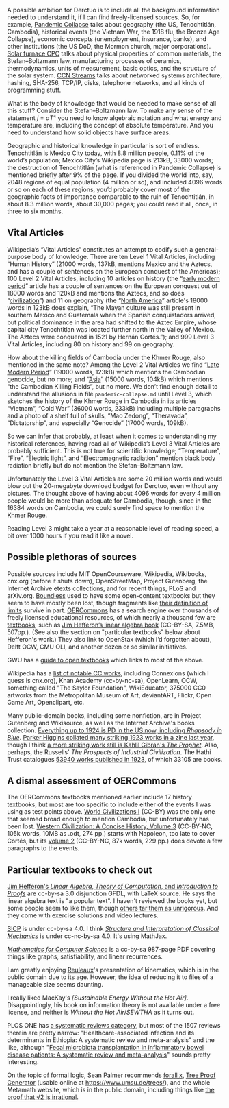 A possible ambition for Derctuo is to include all the background
information needed to understand it, if I can find freely-licensed
sources.  So, for example, [Pandemic Collapse](pandemic-collapse.md) talks about
geography (the US, Tenochtitlán, Cambodia), historical events (the
Vietnam War, the 1918 flu, the Bronze Age Collapse), economic concepts
(unemployment, insurance, banks), and other institutions (the US DoD,
the Mormon church, major corporations).  [Solar furnace CPC](solar-furnace-cpc.md)
talks about physical properties of common materials, the
Stefan–Boltzmann law, manufacturing processes of ceramics,
thermodynamics, units of measurement, basic optics, and the structure
of the solar system.  [CCN Streams](ccn-streams.md) talks about networked
systems architecture, hashing, SHA-256, TCP/IP, disks, telephone
networks, and all kinds of programming stuff.

What is the body of knowledge that would be needed to make sense of
all this stuff?  Consider the Stefan–Boltzmann law.  To make any sense
of the statement *j* = *σT*⁴ you need to know algebraic notation and
what energy and temperature are, including the concept of absolute
temperature.  And you need to understand how solid objects have
surface areas.

Geographic and historical knowledge in particular is sort of endless.
Tenochtitlán is Mexico City today, with 8.8 million people, 0.11% of
the world’s population; Mexico City’s Wikipedia page is 213kB, 33000
words; the destruction of Tenochtitlán (what is referenced in
Pandemic Collapse) is mentioned briefly after 9% of the page.  If
you divided the world into, say, 2048 regions of equal population (4
million or so), and included 4096 words or so on each of these
regions, you’d probably cover most of the geographic facts of
importance comparable to the ruin of Tenochtitlán, in about 8.3
million words, about 30,000 pages; you could read it all, once, in
three to six months.

Vital Articles
--------------

Wikipedia’s “Vital Articles” constitutes an attempt to codify such a
general-purpose body of knowledge.  There are ten Level 1 Vital
Articles, including “Human History” (21000 words, 137kB, mentions
Mexico and the Aztecs, and has a couple of sentences on the European
conquest of the Americas); 100 Level 2 Vital Articles, including 10
articles on history (the “[early modern period][0]” article has a
couple of sentences on the European conquest out of 18000 words and
120kB and mentions the Aztecs, and so does “[civilization][1]”) and 11
on geography (the “[North America][2]” article's 18000 words in 123kB
does explain, “The Mayan culture was still present in southern Mexico
and Guatemala when the Spanish conquistadors arrived, but political
dominance in the area had shifted to the Aztec Empire, whose capital
city Tenochtitlan was located further north in the Valley of
Mexico. The Aztecs were conquered in 1521 by Hernán Cortés.”); and 999
Level 3 Vital Articles, including 80 on history and 99 on geography.

[0]: https://en.wikipedia.org/wiki/Early_modern_period
[1]: https://en.wikipedia.org/wiki/Civilization
[2]: https://en.wikipedia.org/wiki/North_America

How about the killing fields of Cambodia under the Khmer Rouge, also
mentioned in the same note?  Among the Level 2 Vital Articles we find
“[Late Modern Period][3]” (19000 words, 123kB) which mentions the
Cambodian genocide, but no more; and “[Asia][4]” (15000 words, 104kB)
which mentions “the Cambodian Killing Fields”, but no more.  We don’t
find enough detail to understand the allusions in file
`pandemic-collapse.md` until Level 3, which sketches the history of
the Khmer Rouge in Cambodia in its articles “Vietnam”, “Cold War”
(36000 words, 233kB) including multiple paragraphs and a photo of a
shelf full of skulls, “Mao Zedong”, “Theravada”, “Dictatorship”, and
especially “Genocide” (17000 words, 109kB).

[3]: https://en.wikipedia.org/wiki/Late_Modern_Period

So we can infer that probably, at least when it comes to understanding
my historical references, having read all of Wikipedia’s Level 3 Vital
Articles are probably sufficient.  This is not true for scientific
knowledge; “Temperature”, “Fire”, “Electric light”, and
“Electromagnetic radiation” mention black body radiation briefly but
do not mention the Stefan–Boltzmann law.

Unfortunately the Level 3 Vital Articles are some 20 million words and
would blow out the 20-megabyte download budget for Derctuo, even
without any pictures.  The thought above of having about 4096 words
for every 4 million people would be more than adequate for Cambodia,
though, since in the 16384 words on Cambodia, we could surely find
space to mention the Khmer Rouge.

Reading Level 3 might take a year at a reasonable level of reading
speed, a bit over 1000 hours if you read it like a novel.

Possible plethoras of sources
-----------------------------

Possible sources include MIT OpenCourseware, Wikipedia, Wikibooks,
cnx.org (before it shuts down), OpenStreetMap, Project Gutenberg, the
Internet Archive etexts collections, and for recent things, PLoS and
arXiv.org.  [Boundless] used to have some open-content textbooks but
they seem to have mostly been lost, though fragments like [their
definition of limits][8] survive in part.  [OERCommons] has a search
engine over thousands of freely licensed educational resources, of
which nearly a thousand few are [textbooks][5], such as [Jim
Hefferon’s linear algebra book][4] (CC-BY-SA, 7.5MB, 507pp.).
(See also the section on "particular textbooks" below about Hefferon's work.)
They
also link to OpenStax (which I’d forgotten about), Delft OCW, CMU OLI,
and another dozen or so similar initiatives.

[Boundless]: http://web.archive.org/web/20150711143053/www.boundless.com/textbooks/
[OERCommons]: https://www.oercommons.org/
[4]: https://www.oercommons.org/courses/linear-algebra-4
[5]: https://www.oercommons.org/hubs/open-textbooks
[8]: http://web.archive.org/web/20150604201220/https://www.boundless.com/calculus/textbooks/boundless-calculus-textbook/building-blocks-of-calculus-1/limits-8/infinite-limits-41-2926/

GWU has a [guide to open textbooks][16] which links to most of the above.

[16]: https://libguides.gwu.edu/opentextbooks/findingopentextbooks

Wikipedia has a [list of notable CC works][17], including Connexions
(which I guess is cnx.org), Khan Academy (cc-by-nc-sa), OpenLearn,
OCW, something called "The Saylor Foundation", WikiEducator, 375000
CC0 artworks from the Metropolitan Museum of Art, deviantART, Flickr,
Open Game Art, Openclipart, etc.

[17]: https://en.wikipedia.org/wiki/List_of_major_Creative_Commons_licensed_works

Many public-domain books, including some nonfiction, are in Project
Gutenberg and Wikisource, as well as the Internet Archive's books
collection.  [Everything up to 1924 is PD in the US now, including
_Rhapsody in Blue_][18].  [Parker Higgins collated many striking 1923
works in a zine last year][19], though I think [a more striking work
still is Kahlil Gibran's _The Prophet_][20].  Also, perhaps, the
Russells' _The Prospects of Industrial Civilization_.  The Hathi Trust
catalogues [53940 works published in 1923][21], of which 33105 are
books.

[18]: https://web.law.duke.edu/cspd/publicdomainday/2020/
[19]: https://1923.press/
[20]: https://web.law.duke.edu/cspd/publicdomainday/2019/
[21]: https://babel.hathitrust.org/cgi/ls?a=srchls;c=149827760;q1=*

A dismal assessment of OERCommons
---------------------------------

The OERCommons textbooks mentioned earlier include 17 history
textbooks, but most are too specific to include either of the events I
was using as test points above.  [World Civilizations I][5] (CC-BY)
was the only one that seemed broad enough to mention Cambodia, but
unfortunately has been lost.  [Western Civilization: A Concise
History, Volume 3][6] (CC-BY-NC, 105k words, 10MB as .odt, 274 pp.)
starts with Napoleon, too late to cover Cortés, but its [volume 2][7]
(CC-BY-NC, 87k words, 229 pp.) does devote a few paragraphs to the
events.

[5]: https://www.oercommons.org/courses/world-civilizations-i-open-course/view
[6]: https://www.oercommons.org/courses/western-civilization-a-concise-history-volume-3?__hub_id=19
[7]: https://www.oercommons.org/courses/western-civilization-a-concise-history-volume-2/view

Particular textbooks to check out
---------------------------------

[Jim Hefferon's _Linear Algebra_, _Theory of Computation_, and
_Introduction to Proofs_][8] are cc-by-sa 3.0 disjunction GFDL, with
LaTeX source.  He says the linear algebra text is "a popular text".  I
haven't reviewed the books yet, but some people seem to like them,
though [others tar them as unrigorous][12].  And they come with
exercise solutions and video lectures.

[8]: https://hefferon.net/source.html
[12]: https://news.ycombinator.com/item?id=24905486

[SICP][9] is under cc-by-sa 4.0.  I think [_Structure and
Interpretation of Classical Mechanics_][10] is under cc-nc-by-sa 4.0.
It's using MathJax.

[9]: https://mitpress.mit.edu/sites/default/files/sicp/full-text/book/book-Z-H-2.html
[10]: https://tgvaughan.github.io/sicm/toc.html

[_Mathematics for Computer Science_][11] is a cc-by-sa 987-page PDF
covering things like graphs, satisfiability, and linear recurrences.

[11]: https://courses.csail.mit.edu/6.042/spring17/mcs.pdf

I am greatly enjoying [Reuleaux]'s presentation of kinematics, which
is in the public domain due to its age.  However, the idea of reducing
it to files of a manageable size seems daunting.

[Reuleaux]: reuleaux.md

I really liked MacKay's _[Sustainable Energy Without the Hot Air]_.
Disappointingly, his book on information theory is not available under
a free license, and neither is _Without the Hot Air_/_SEWTHA_ as it
turns out.

[13]: https://www.withouthotair.com/

PLOS ONE has [a systematic reviews category][14], but most of the 1507
reviews therein are pretty narrow: "Healthcare-associated infection
and its determinants in Ethiopia: A systematic review and
meta-analysis" and the like, although "[Fecal microbiota
transplantation in inflammatory bowel disease patients: A systematic
review and meta-analysis][15]" sounds pretty interesting.

[14]: https://journals.plos.org/plosone/browse/systematic_reviews
[15]: https://journals.plos.org/plosone/article?id=10.1371/journal.pone.0238910

On the topic of formal logic, Sean Palmer recommends [forall x][22],
[Tree Proof Generator][23] (usable online at
<https://www.umsu.de/trees/>), and the whole Metamath website, which
is in the public domain, including things like [the proof that √2 is
irrational][24].

[22]: http://forallx.openlogicproject.org/forallxyyc.pdf
[23]: https://github.com/wo/tpg
[24]: http://us.metamath.org/mpeuni/sqrt2irr.html
